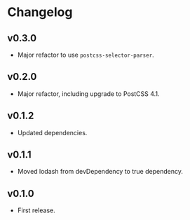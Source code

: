 # Changelog

## v0.3.0
- Major refactor to use `postcss-selector-parser`.

## v0.2.0
- Major refactor, including upgrade to PostCSS 4.1.

## v0.1.2
- Updated dependencies.

## v0.1.1
- Moved lodash from devDependency to true dependency.

## v0.1.0
- First release.
